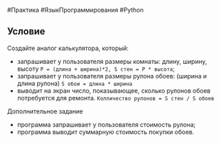 #Практика #ЯзыкПрограммирования #Python 
## Условие

Создайте аналог калькулятора, который:

- запрашивает у пользователя размеры комнаты: длину, ширину, высоту `P = (длина + ширина)*2, S стен = P * высота`;
- запрашивает у пользователя размеры рулона обоев: (ширина и длина рулона) `S обои = длина * ширина`
- выводит на экран число, показывающее, сколько рулонов обоев потребуется для ремонта.  `Колличество рулонов = S стен / S обоев`

Дополнительное задание

- программа запрашивает у пользователя стоимость рулона;
- программа выводит суммарную стоимость покупки обоев.


